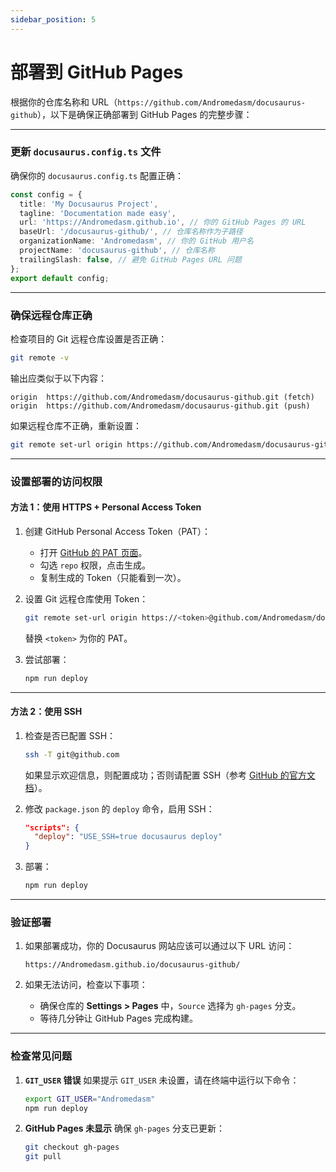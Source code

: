 ```yaml
---
sidebar_position: 5
---
```


# 部署到 GitHub Pages

根据你的仓库名称和 URL（`https://github.com/Andromedasm/docusaurus-github`），以下是确保正确部署到 GitHub Pages 的完整步骤：

---

### **更新 `docusaurus.config.ts` 文件**

确保你的 `docusaurus.config.ts` 配置正确：

```typescript
const config = {
  title: 'My Docusaurus Project',
  tagline: 'Documentation made easy',
  url: 'https://Andromedasm.github.io', // 你的 GitHub Pages 的 URL
  baseUrl: '/docusaurus-github/', // 仓库名称作为子路径
  organizationName: 'Andromedasm', // 你的 GitHub 用户名
  projectName: 'docusaurus-github', // 仓库名称
  trailingSlash: false, // 避免 GitHub Pages URL 问题
};
export default config;
```

---

### **确保远程仓库正确**

检查项目的 Git 远程仓库设置是否正确：
```bash
git remote -v
```

输出应类似于以下内容：
```
origin  https://github.com/Andromedasm/docusaurus-github.git (fetch)
origin  https://github.com/Andromedasm/docusaurus-github.git (push)
```

如果远程仓库不正确，重新设置：
```bash
git remote set-url origin https://github.com/Andromedasm/docusaurus-github.git
```

---

### **设置部署的访问权限**

#### **方法 1：使用 HTTPS + Personal Access Token**

1. 创建 GitHub Personal Access Token（PAT）：
   - 打开 [GitHub 的 PAT 页面](https://github.com/settings/tokens/new)。
   - 勾选 `repo` 权限，点击生成。
   - 复制生成的 Token（只能看到一次）。

2. 设置 Git 远程仓库使用 Token：
   ```bash
   git remote set-url origin https://<token>@github.com/Andromedasm/docusaurus-github.git
   ```

   替换 `<token>` 为你的 PAT。

3. 尝试部署：
   ```bash
   npm run deploy
   ```

---

#### **方法 2：使用 SSH**

1. 检查是否已配置 SSH：
   ```bash
   ssh -T git@github.com
   ```
   如果显示欢迎信息，则配置成功；否则请配置 SSH（参考 [GitHub 的官方文档](https://docs.github.com/en/authentication/connecting-to-github-with-ssh)）。

2. 修改 `package.json` 的 `deploy` 命令，启用 SSH：
   ```json
   "scripts": {
     "deploy": "USE_SSH=true docusaurus deploy"
   }
   ```

3. 部署：
   ```bash
   npm run deploy
   ```

---

### **验证部署**

1. 如果部署成功，你的 Docusaurus 网站应该可以通过以下 URL 访问：
   ```
   https://Andromedasm.github.io/docusaurus-github/
   ```

2. 如果无法访问，检查以下事项：
   - 确保仓库的 **Settings > Pages** 中，`Source` 选择为 `gh-pages` 分支。
   - 等待几分钟让 GitHub Pages 完成构建。

---

### **检查常见问题**

1. **`GIT_USER` 错误**
   如果提示 `GIT_USER` 未设置，请在终端中运行以下命令：
   ```bash
   export GIT_USER="Andromedasm"
   npm run deploy
   ```

2. **GitHub Pages 未显示**
   确保 `gh-pages` 分支已更新：
   ```bash
   git checkout gh-pages
   git pull
   ```

